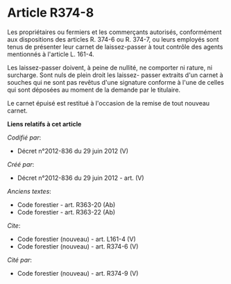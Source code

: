 # Article R374-8

Les propriétaires ou fermiers et les commerçants autorisés, conformément aux dispositions des articles R. 374-6 ou R. 374-7,
ou leurs employés sont tenus de présenter leur carnet de laissez-passer à tout contrôle des agents mentionnés à l'article L.
161-4.

Les laissez-passer doivent, à peine de nullité, ne comporter ni rature, ni surcharge. Sont nuls de plein droit les laissez-
passer extraits d'un carnet à souches qui ne sont pas revêtus d'une signature conforme à l'une de celles qui sont déposées au
moment de la demande par le titulaire.

Le carnet épuisé est restitué à l'occasion de la remise de tout nouveau carnet.

**Liens relatifs à cet article**

_Codifié par_:

  - Décret n°2012-836 du 29 juin 2012 (V)

_Créé par_:

  - Décret n°2012-836 du 29 juin 2012 - art. (V)

_Anciens textes_:

  - Code forestier - art. R363-20 (Ab)
  - Code forestier - art. R363-22 (Ab)

_Cite_:

  - Code forestier (nouveau) - art. L161-4 (V)
  - Code forestier (nouveau) - art. R374-6 (V)

_Cité par_:

  - Code forestier (nouveau) - art. R374-9 (V)
